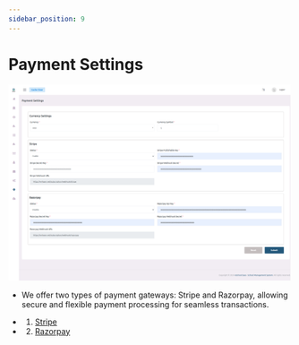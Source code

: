 ```yaml
---
sidebar_position: 9
---
```


# Payment Settings

![e-School SaaS](../../static/images/superadmin/payment-configuration.png)

- We offer two types of payment gateways: Stripe and Razorpay, allowing secure and flexible payment processing for seamless transactions.

- 1. [Stripe](https://stripe.com)
- 2. [Razorpay](https://razorpay.com) 
